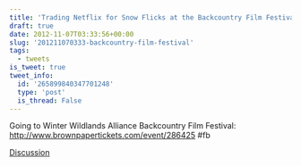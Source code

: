 ```yaml
---
title: 'Trading Netflix for Snow Flicks at the Backcountry Film Festival'
draft: true
date: 2012-11-07T03:33:56+00:00
slug: '201211070333-backcountry-film-festival'
tags:
  - tweets
is_tweet: true
tweet_info:
  id: '265899840347701248'
  type: 'post'
  is_thread: False
---
```




Going to Winter Wildlands Alliance Backcountry Film Festival: <http://www.brownpapertickets.com/event/286425> #fb

[Discussion](https://x.com/sytelus/status/265899840347701248)
